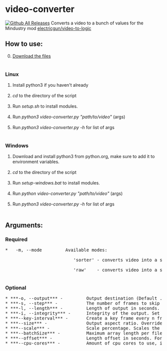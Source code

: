 # video-converter
[![Github All Releases](https://img.shields.io/github/downloads/electricgun/video-converter/total.svg)]()
Converts a video to a bunch of values for the Mindustry mod [electricgun/video-to-logic](https://github.com/ElectricGun/video-to-logic "video-to-logic")

## How to use:
0. [Download the files](https://github.com/ElectricGun/video-converter/releases/latest) <br> <br>
### Linux
1. Install python3 if you haven't already <br> <br>
2. *cd* to the directory of the script <br> <br>
3. Run *setup.sh* to install modules. <br> <br>
4. Run *python3 video-converter.py "path/to/video"* (args) <br> <br>
5. Run *python3 video-converter.py -h* for list of args <br> <br>
### Windows
1. Download and install python3 from python.org, make sure to add it to environment variables. <br> <br>
2. *cd* to the directory of the script <br> <br>
3. Run *setup-windows.bat* to install modules. <br> <br>
4. Run *python video-converter.py "path/to/video"* (args) <br> <br>
5. Run *python3 video-converter.py -h* for list of args <br> <br>
## Arguments:
### Required
<pre>
*   -m, --mode         Available modes: <br> 
                          'sorter' - converts video into a sequence of indices of Mindustry resource colours <br>
                          'raw'    - converts video into a sequence of raw colours <br>
</pre>
### Optional
<pre>
* ***-o, --output*** -         Output destination (Default ./output)
* ***-s, --step*** -           The number of frames to skip every step. This causes choppiness but cuts down the size of the output
* ***-l, --length*** -         Length of output in seconds. Ignore this arg to convert the entire video
* ***-i, --integrity*** -      Integrity of the output. Set to 1 for no compression, set to a low value for maximum compression. Only relevant on "raw" mode
* ***--key-interval*** -       Create a key frame every n frame. A key frame is completely uncompressed
* ***--size*** -               Output aspect ratio. Overrides scale percentage factor. **Overrides --scale**. Example: '88x88'
* ***--scale*** -              Scale percentage. Scales the overall size of the media. Doesn't work with --size (Default 100)
* ***--batchSize*** -          Maximum array length per file. Set to high for massive but fewer files, or low for many but smaller ones (Default 500000)
* ***--offset*** -             Length offset in seconds. For example, an offset of 1 will only output from the 30th frame (Default 0)
* ***--cpu-cores*** -          Amount of cpu cores to use, in case multithreading doesn't work (Default max) 
</pre>




